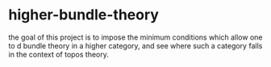 # higher-bundle-theory
the goal of this project is to impose the minimum conditions which allow one to d bundle theory in a higher category, and see where such a category falls in the context of topos theory.
